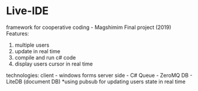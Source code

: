 # Live-IDE
framework for cooperative coding - Magshimim Final project (2019)
Features:
1. multiple users
2. update in real time
3. compile and run c# code
4. display users cursor in real time
 
 
 technologies:
 client - windows forms
 server side - C#
 Queue - ZeroMQ
 DB - LiteDB (document DB)
 *using pubsub for updating users state in real time 
